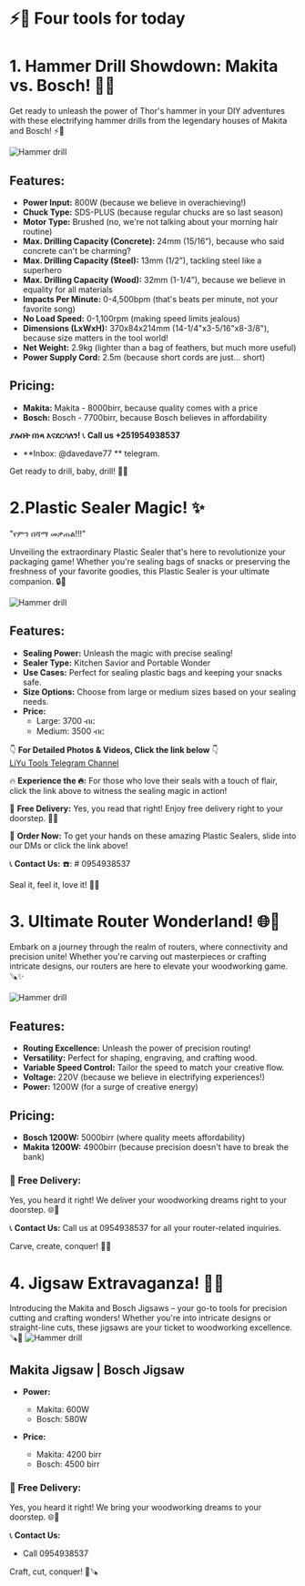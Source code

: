 # ⚡️💪 Four tools for today

# 1. Hammer Drill Showdown: Makita vs. Bosch! 🔨🔧

Get ready to unleash the power of Thor's hammer in your DIY adventures with these electrifying hammer drills from the legendary houses of Makita and Bosch! ⚡️💪

![Hammer drill](photo_2023-12-27_14-59-16.jpg)

## Features:

- **Power Input:** 800W (because we believe in overachieving!)
- **Chuck Type:** SDS-PLUS (because regular chucks are so last season)
- **Motor Type:** Brushed (no, we're not talking about your morning hair routine)
- **Max. Drilling Capacity (Concrete):** 24mm (15/16”), because who said concrete can't be charming?
- **Max. Drilling Capacity (Steel):** 13mm (1/2”), tackling steel like a superhero
- **Max. Drilling Capacity (Wood):** 32mm (1-1/4”), because we believe in equality for all materials
- **Impacts Per Minute:** 0-4,500bpm (that's beats per minute, not your favorite song)
- **No Load Speed:** 0-1,100rpm (making speed limits jealous)
- **Dimensions (LxWxH):** 370x84x214mm (14-1/4"x3-5/16"x8-3/8"), because size matters in the tool world!
- **Net Weight:** 2.9kg (lighter than a bag of feathers, but much more useful)
- **Power Supply Cord:** 2.5m (because short cords are just... short)

## Pricing:

- **Makita:** Makita - 8000birr, because quality comes with a price
- **Bosch:**  Bosch - 7700birr, because Bosch believes in affordability

**ያሉበት በነጻ እናደርሳለን!**
📞 **Call us +251954938537**
- **Inbox: @davedave77 ** telegram.

Get ready to drill, baby, drill! 🔩💥

# 2.Plastic Sealer Magic! ✨

"የምን በሻማ መቃጠል!!!"

Unveiling the extraordinary Plastic Sealer that's here to revolutionize your packaging game! Whether you're sealing bags of snacks or preserving the freshness of your favorite goodies, this Plastic Sealer is your ultimate companion. 🔒🍬

![Hammer drill](photo_2023-12-27_14-59-21.jpg)

## Features:

- **Sealing Power:** Unleash the magic with precise sealing!
- **Sealer Type:** Kitchen Savior and Portable Wonder
- **Use Cases:** Perfect for sealing plastic bags and keeping your snacks safe.
- **Size Options:** Choose from large or medium sizes based on your sealing needs.
- **Price:**
  - Large: 3700 ብር
  - Medium: 3500 ብር

👇 **For Detailed Photos & Videos, Click the link below** 👇  
[LiYu Tools Telegram Channel](https://t.me/liyutoolsl)

🔥 **Experience the 🔥:**
For those who love their seals with a touch of flair, click the link above to witness the sealing magic in action!

🛵 **Free Delivery:** Yes, you read that right! Enjoy free delivery right to your doorstep. 🚚🎉

🛒 **Order Now:**
To get your hands on these amazing Plastic Sealers, slide into our DMs or click the link above!

📞 **Contact Us:**
☎️: # 0954938537
  
Seal it, feel it, love it! 💖🌐

# 3. Ultimate Router Wonderland! 🌐🔧

Embark on a journey through the realm of routers, where connectivity and precision unite! Whether you're carving out masterpieces or crafting intricate designs, our routers are here to elevate your woodworking game. 🪚✨

![Hammer drill](photo_2023-12-27_14-59-24.jpg)

## Features:

- **Routing Excellence:** Unleash the power of precision routing!
- **Versatility:** Perfect for shaping, engraving, and crafting wood.
- **Variable Speed Control:** Tailor the speed to match your creative flow.
- **Voltage:** 220V (because we believe in electrifying experiences!)
- **Power:** 1200W (for a surge of creative energy)
  
## Pricing:

- **Bosch 1200W:** 5000birr (where quality meets affordability)
- **Makita 1200W:** 4900birr (because precision doesn't have to break the bank)

### 🚚 **Free Delivery:**
Yes, you heard it right! We deliver your woodworking dreams right to your doorstep. 🌐🎁

📞 **Contact Us:**
Call us at 0954938537 for all your router-related inquiries.

Carve, create, conquer! 🌲🔨
# 4. Jigsaw Extravaganza! 🔪✨

Introducing the Makita and Bosch Jigsaws – your go-to tools for precision cutting and crafting wonders! Whether you're into intricate designs or straight-line cuts, these jigsaws are your ticket to woodworking excellence. 🪚🌟
![Hammer drill](photo_2023-12-27_14-59-30.jpg)

## Makita Jigsaw | Bosch Jigsaw

- **Power:**
  - Makita: 600W
  - Bosch: 580W

- **Price:**
  - Makita: 4200 birr
  - Bosch: 4500 birr

### 🚚 **Free Delivery:**
Yes, you heard it right! We bring your woodworking dreams to your doorstep. 🌐🎁

📞 **Contact Us:**
- Call 0954938537

Craft, cut, conquer! 🌲🪚

